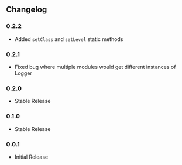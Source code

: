 ## Changelog ##

### 0.2.2 ###
* Added `setClass` and `setLevel` static methods

### 0.2.1 ###
* Fixed bug where multiple modules would get different instances of Logger

### 0.2.0 ###
* Stable Release

### 0.1.0 ###
* Stable Release

### 0.0.1 ###
* Initial Release
